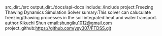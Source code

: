 src_dir:./src
output_dir:./docs/api-docs
include:./include
project:Freezing Thawing Dynamics Simulation Solver
sumary:This solver can caluculate freezing/thawing processes in the soil integrated heat and water transport.
author:Kikuchi Shun
email:shungiku1012@gmail.com
project_github:https://github.com/ysy307/FTDSS.git  